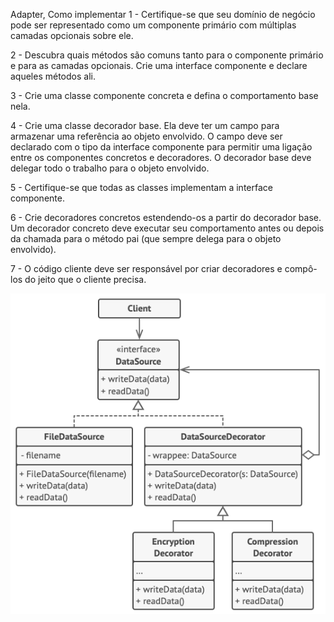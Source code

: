 Adapter, Como implementar
1 - Certifique-se que seu domínio de negócio pode ser representado como um componente primário com múltiplas camadas opcionais sobre ele.

2 - Descubra quais métodos são comuns tanto para o componente primário e para as camadas opcionais. Crie uma interface componente e declare aqueles métodos ali.

3 - Crie uma classe componente concreta e defina o comportamento base nela.

4 - Crie uma classe decorador base. Ela deve ter um campo para armazenar uma referência ao objeto envolvido. O campo deve ser declarado com o tipo da interface componente para permitir uma ligação entre os componentes concretos e decoradores. O decorador base deve delegar todo o trabalho para o objeto envolvido.

5 - Certifique-se que todas as classes implementam a interface componente.

6 - Crie decoradores concretos estendendo-os a partir do decorador base. Um decorador concreto deve executar seu comportamento antes ou depois da chamada para o método pai (que sempre delega para o objeto envolvido).

7 - O código cliente deve ser responsável por criar decoradores e compô-los do jeito que o cliente precisa.

![img](./imgs/example.png)
